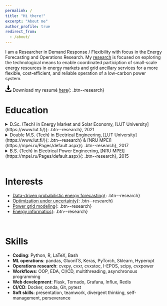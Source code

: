 ```yaml
---
permalink: /
title: "Hi there!"
excerpt: "About me"
author_profile: true
redirect_from: 
  - /about/
---
```


I am a Researcher in Demand Response / Flexibility with focus in the Energy Forecasting and Operations Research. My [research](research) is focused on exploring the technological means to enable coordinated particiption of small-scale energy resources in energy markets and grid ancillary services for a more flexible, cost-efficient, and reliable
operation of a low-carbon power system. 

<img style="vertical-align: center" width="20" height="20" src="/images/download.png" alt="Resume download">   Download my resumé [here](/files/CV_Mashlakov_A.pdf){: .btn--research}

Education
======

<details>
  <summary markdown="span"> D.Sc. (Tech) in Energy Market and Solar Economy, [LUT University](https://www.lut.fi/){: .btn--research}, 2021
</summary>
  <ul>
    <li>Dissertation: 
      <a href="https://lutpub.lut.fi/handle/10024/163509">
        <i>Flexibility aggregation of local energy systems—interconnecting, forecasting, and scheduling</i>
      </a>
    </li>
  </ul>
</details>
<details>
  <summary markdown="span"> Double M.S. (Tech) in Electrical Engineering, [LUT University](https://www.lut.fi/){: .btn--research} & [NRU MPEI](https://mpei.ru/Pages/default.aspx){: .btn--research}, 2017
</summary>
  <ul>
    <li>Specialization 1: Control Systems in Industrial Electronics.</li>
    <li>Specialization 2: Grid Protection and Automation</li>
    <li>Master's thesis: 
      <a href="https://lutpub.lut.fi/handle/10024/143328">
        <i>Simulations on dispersed voltage control in distribution network</i>
      </a>
    </li>
  </ul>

</details>
<details>
  <summary markdown="span"> B.S. (Tech) in Electrical Power Engineering, [NRU MPEI](https://mpei.ru/Pages/default.aspx){: .btn--research}, 2015
</summary>
  <ul>
    <li>Specialization: Relay Protection and Automation of Electrical Power Systems</li>
  </ul>
</details>

<br style="line-height: 1px"/>

Interests
======

* [Data-driven probabilistic energy forecasting](/research/energy-forecasting){: .btn--research}
* [Optimization under uncertainty](/research/optimization){: .btn--research}
* [Power grid modeling](/research/power-grid-modeling){: .btn--research}
* [Energy informatics](/research/energy-informatics){: .btn--research}

<br style="line-height: 1px"/>

Skills
======

* **Coding**: Python, R, LaTeX, Bash
* **ML operations**: pandas, GluonTS, Keras, PyTorch, Sklearn, Hyperopt
* **Operations research**: cvxpy, cvxr, cvxstoc, I-EPOS, scipy, cvxpower
* **Workflows**: OOP, EDA, CI/CD, multithreading, asynchronous programming
* **Web develepment**: Flask, Tornado, Grafana, Influx, Redis
* **CI/CD**: Docker, conda, Git, pytest
* **Soft skills**: presentation, teamwork, divergent thinking, self-management, perseverance

